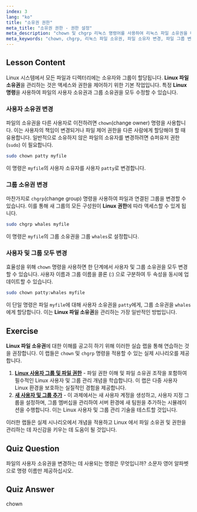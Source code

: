 ```yaml
---
index: 3
lang: "ko"
title: "소유권 권한"
meta_title: "소유권 권한 - 권한 설정"
meta_description: "chown 및 chgrp 리눅스 명령어를 사용하여 리눅스 파일 소유권을 마스터하세요. 이 리눅스 튜토리얼은 파일의 사용자 및 그룹 소유권을 변경하는 방법을 설명하며, 이는 리눅스 권한 관리의 핵심 기술입니다."
meta_keywords: "chown, chgrp, 리눅스 파일 소유권, 파일 소유자 변경, 파일 그룹 변경, 리눅스 권한, 리눅스 명령어, 리눅스 튜토리얼, 리눅스 가이드, 사용자 소유권, 그룹 소유권"
---
```


## Lesson Content

Linux 시스템에서 모든 파일과 디렉터리에는 소유자와 그룹이 할당됩니다. **Linux 파일 소유권**을 관리하는 것은 액세스와 권한을 제어하기 위한 기본 작업입니다. 특정 **Linux 명령**을 사용하여 파일의 사용자 소유권과 그룹 소유권을 모두 수정할 수 있습니다.

### 사용자 소유권 변경

파일의 소유권을 다른 사용자로 이전하려면 `chown`(change owner) 명령을 사용합니다. 이는 사용자의 책임이 변경되거나 파일 제어 권한을 다른 사람에게 할당해야 할 때 유용합니다. 일반적으로 소유하지 않은 파일의 소유자를 변경하려면 슈퍼유저 권한 (`sudo`) 이 필요합니다.

```bash
sudo chown patty myfile
```

이 명령은 `myfile`의 사용자 소유자를 사용자 `patty`로 변경합니다.

### 그룹 소유권 변경

마찬가지로 `chgrp`(change group) 명령을 사용하여 파일과 연결된 그룹을 변경할 수 있습니다. 이를 통해 새 그룹의 모든 구성원이 **Linux 권한**에 따라 액세스할 수 있게 됩니다.

```bash
sudo chgrp whales myfile
```

이 명령은 `myfile`의 그룹 소유권을 그룹 `whales`로 설정합니다.

### 사용자 및 그룹 모두 변경

효율성을 위해 `chown` 명령을 사용하면 한 단계에서 사용자 및 그룹 소유권을 모두 변경할 수 있습니다. 사용자 이름과 그룹 이름을 콜론 (:) 으로 구분하여 두 속성을 동시에 업데이트할 수 있습니다.

```bash
sudo chown patty:whales myfile
```

이 단일 명령은 파일 `myfile`에 대해 사용자 소유권을 `patty`에게, 그룹 소유권을 `whales`에게 할당합니다. 이는 **Linux 파일 소유권**을 관리하는 가장 일반적인 방법입니다.

## Exercise

**Linux 파일 소유권**에 대한 이해를 공고히 하기 위해 이러한 실습 랩을 통해 연습하는 것을 권장합니다. 이 랩들은 `chown` 및 `chgrp` 명령을 적용할 수 있는 실제 시나리오를 제공합니다.

1.  **[Linux 사용자 그룹 및 파일 권한](https://labex.io/ko/labs/linux-linux-user-group-and-file-permissions-18002)** - 파일 권한 이해 및 파일 소유권 조작을 포함하여 필수적인 Linux 사용자 및 그룹 관리 개념을 학습합니다. 이 랩은 다중 사용자 Linux 환경을 보호하는 실질적인 경험을 제공합니다.
2.  **[새 사용자 및 그룹 추가](https://labex.io/ko/labs/linux-add-new-user-and-group-17987)** - 이 과제에서는 새 사용자 계정을 생성하고, 사용자 지정 그룹을 설정하며, 그룹 멤버십을 관리하여 서버 환경에 새 팀원을 추가하는 시뮬레이션을 수행합니다. 이는 Linux 사용자 및 그룹 관리 기술을 테스트할 것입니다.

이러한 랩들은 실제 시나리오에서 개념을 적용하고 Linux 에서 파일 소유권 및 권한을 관리하는 데 자신감을 키우는 데 도움이 될 것입니다.

## Quiz Question

파일의 사용자 소유권을 변경하는 데 사용되는 명령은 무엇입니까? 소문자 영어 알파벳으로 명령 이름만 제공하십시오.

## Quiz Answer

chown
